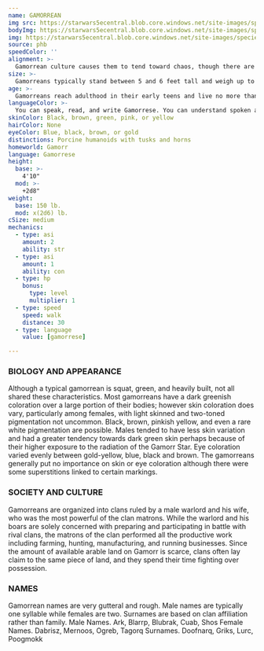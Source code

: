 ```yaml
---
name: GAMORREAN
img src: https://starwars5ecentral.blob.core.windows.net/site-images/species/species_gamorrean.png
bodyImg: https://starwars5ecentral.blob.core.windows.net/site-images/species/species_gamorrean.png
img: https://starwars5ecentral.blob.core.windows.net/site-images/species/species_gamorrean.png
source: phb
speedColor: ''
alignment: >-
  Gamorrean culture causes them to tend toward chaos, though there are exceptions.
size: >-
  Gamorreans typically stand between 5 and 6 feet tall and weigh up to 200 lbs. Regardless of your position in that range, your size is Medium.
age: >-
  Gamorreans reach adulthood in their early teens and live no more than 70 years.
languageColor: >-
  You can speak, read, and write Gamorrese. You can understand spoken and written Galactic Basic, but your vocal cords do not allow you to speak it. Gamorrese is characterized by its grunts and squeals, and its writing is a crude, pictographic style.
skinColor: Black, brown, green, pink, or yellow
hairColor: None
eyeColor: Blue, black, brown, or gold
distinctions: Porcine humanoids with tusks and horns
homeworld: Gamorr
language: Gamorrese
height:
  base: >-
    4'10"
  mod: >-
    +2d8"
weight:
  base: 150 lb.
  mod: x(2d6) lb. 
cSize: medium
mechanics:
  - type: asi
    amount: 2
    ability: str
  - type: asi
    amount: 1
    ability: con
  - type: hp
    bonus:
      type: level
      multiplier: 1
  - type: speed
    speed: walk
    distance: 30
  - type: language
    value: [gamorrese]

---
```

### BIOLOGY AND APPEARANCE
Although a typical gamorrean is squat, green, and
heavily built, not all shared these characteristics. Most
gamorreans have a dark greenish coloration over a
large portion of their bodies; however skin coloration
does vary, particularly among females, with light
skinned and two-toned pigmentation not uncommon.
Black, brown, pinkish yellow, and even a rare white
pigmentation are possible. Males tended to have less
skin variation and had a greater tendency towards dark
green skin perhaps because of their higher exposure to
the radiation of the Gamorr Star. Eye coloration varied
evenly between gold-yellow, blue, black and brown.
The gamorreans generally put no importance on skin
or eye coloration although there were some
superstitions linked to certain markings.

### SOCIETY AND CULTURE
Gamorreans are organized into clans ruled by a male
warlord and his wife, who was the most powerful of
the clan matrons. While the warlord and his boars are
solely concerned with preparing and participating in
battle with rival clans, the matrons of the clan
performed all the productive work including farming,
hunting, manufacturing, and running businesses. Since
the amount of available arable land on Gamorr is
scarce, clans often lay claim to the same piece of land,
and they spend their time fighting over possession.

### NAMES
Gamorrean names are very gutteral and rough. Male
names are typically one syllable while females are two.
Surnames are based on clan affiliation rather than
family.
Male Names. Ark, Blarrp, Blubrak, Cuab, Shos
Female Names. Dabrisz, Mernoos, Ogreb, Tagorq
Surnames. Doofnarq, Griks, Lurc, Poogmokk
